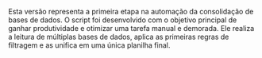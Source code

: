 Esta versão representa a primeira etapa na automação da consolidação de bases de dados. O script foi desenvolvido com o objetivo principal de ganhar produtividade e otimizar uma tarefa manual e demorada. Ele realiza a leitura de múltiplas bases de dados, aplica as primeiras regras de filtragem e as unifica em uma única planilha final.
